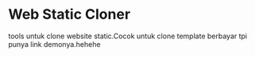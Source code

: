 # Web Static Cloner
tools untuk clone website static.Cocok untuk clone template berbayar tpi punya link demonya.hehehe
